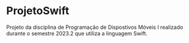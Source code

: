 # ProjetoSwift

Projeto da disciplina de Programação de Dispostivos Móveis I realizado durante o semestre 2023.2 que utiliza a linguagem Swift.
